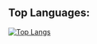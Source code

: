 ## Top Languages:
[![Top Langs](https://github-readme-stats.vercel.app/api/top-langs/?username=itsjordanmuller&layout=compact&theme=dracula&langs_count=5&size_weight=0.5&count_weight=0.5&layout=donut)](https://github.com/anuraghazra/github-readme-stats)
